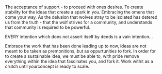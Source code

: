 The acceptance of support - to proceed with ones desires. To create stability for
the ideas that create a spark in you. Embracing the omens that come your way. As 
the delusion that wolves stray to be isolated has detered us from the truth - that
the wolf strives for a community, and understands that community is required to be
powerful.


EVERY intention which does not assert itself by deeds is a vain intention...

Embrace the work that has been done leading up to now, ideas are not meant to be taken as premonitions, but as oppurtunities to fork. In order for to create a sustainable idea, we must be able to, with pride remove everything within the idea that fascinates you, and fork it. Work withit as a crutch until yourconcept is ready to scale.
